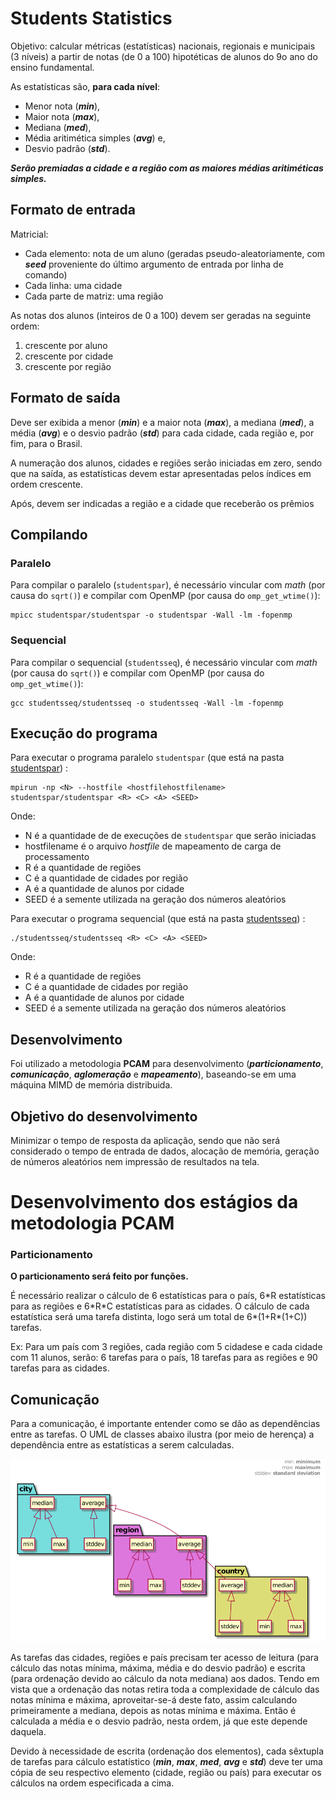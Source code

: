 # Students Statistics

Objetivo: calcular métricas (estatísticas) nacionais, regionais e
municipais (3 níveis) a partir de notas (de 0 a 100) hipotéticas de
alunos do 9o ano do ensino fundamental.

As estatísticas são, **para cada nível**:

- Menor nota (***min***),
- Maior nota (***max***),
- Mediana (***med***),
- Média aritimética simples (***avg***) e,
- Desvio padrão (***std***).

***Serão premiadas a cidade e a região com as maiores médias aritiméticas simples.***

## Formato de entrada

Matricial:

- Cada elemento: nota de um aluno (geradas pseudo-aleatoriamente, com ***seed*** proveniente do último argumento de entrada por linha de comando)
- Cada linha: uma cidade
- Cada parte de matriz: uma região

As notas dos alunos (inteiros de 0 a 100) devem ser geradas na seguinte ordem:

1. crescente por aluno
1. crescente por cidade
1. crescente por região

## Formato de saída

Deve ser exibida a menor (***min***) e a maior nota (***max***), a mediana (***med***), a média (***avg***) e o desvio padrão (***std***) para cada cidade, cada região e, por fim, para o Brasil.

A numeração dos alunos, cidades e regiões serão iniciadas em zero, sendo que na saída, as estatísticas devem estar apresentadas pelos índices em ordem crescente.

Após, devem ser indicadas a região e a cidade que receberão os prêmios

## Compilando

### Paralelo

Para compilar o paralelo (`studentspar`), é necessário vincular com *math* (por causa do `sqrt()`) e compilar com OpenMP (por causa do `omp_get_wtime()`):

```
mpicc studentspar/studentspar -o studentspar -Wall -lm -fopenmp
``` 

### Sequencial

Para compilar o sequencial (`studentsseq`), é necessário vincular com *math* (por causa do `sqrt()`) e compilar com OpenMP (por causa do `omp_get_wtime()`):

```
gcc studentsseq/studentsseq -o studentsseq -Wall -lm -fopenmp
``` 

## Execução do programa

Para executar o programa paralelo `studentspar` (que está na pasta [studentspar](./studentspar)) :

```
mpirun -np <N> --hostfile <hostfilehostfilename> studentspar/studentspar <R> <C> <A> <SEED>
```

Onde:

- N é a quantidade de de execuções de `studentspar` que serão iniciadas
- hostfilename é o arquivo *hostfile* de mapeamento de carga de processamento
- R é a quantidade de regiões
- C é a quantidade de cidades por região
- A é a quantidade de alunos por cidade
- SEED é a semente utilizada na geração dos números aleatórios

Para executar o programa sequencial (que está na pasta [studentsseq](./studentsseq)) :

```
./studentsseq/studentsseq <R> <C> <A> <SEED>
```

Onde:

- R é a quantidade de regiões
- C é a quantidade de cidades por região
- A é a quantidade de alunos por cidade
- SEED é a semente utilizada na geração dos números aleatórios

## Desenvolvimento

Foi utilizado a metodologia **PCAM** para desenvolvimento (***particionamento***, ***comunicação***, ***aglomeração*** e ***mapeamento***), baseando-se em uma máquina MIMD de memória distribuida.

## Objetivo do desenvolvimento

Minimizar o tempo de resposta da aplicação, sendo que não será considerado o tempo de entrada de dados, alocação de memória, geração de números aleatórios nem impressão de resultados na tela. 

# Desenvolvimento dos estágios da metodologia PCAM

### Particionamento

**O particionamento será feito por funções.**

É necessário realizar o cálculo de 6 estatísticas para o país, 6\*R estatísticas para as regiões e 6\*R\*C estatísticas para as cidades. O cálculo de cada estatística será uma tarefa distinta, logo será um total de 6\*(1+R\*(1+C)) tarefas.

Ex: Para um país com 3 regiões, cada região com 5 cidadese e cada cidade com 11 alunos, serão: 6 tarefas para o país, 18 tarefas para as regiões e 90 tarefas para as cidades.

## Comunicação

Para a comunicação, é importante entender como se dão as dependências entre as tarefas. O UML de classes abaixo ilustra (por meio de herença) a dependência entre as estatísticas a serem calculadas.

![](.README_images/tasks_dependencies.png)

As tarefas das cidades, regiões e país precisam ter acesso de leitura (para cálculo das notas mínima, máxima, média e do desvio padrão) e escrita (para ordenação devido ao cálculo da nota mediana) aos dados. Tendo em vista que a ordenação das notas retira toda a complexidade de cálculo das notas mínima e máxima, aproveitar-se-á deste fato, assim calculando primeiramente a mediana, depois as notas mínima e máxima. Então é calculada a média e o desvio padrão, nesta ordem, já que este depende daquela.

Devido à necessidade de escrita (ordenação dos elementos), cada sêxtupla de tarefas para cálculo estatístico (***min***, ***max***, ***med***, ***avg*** e ***std***) deve ter uma cópia de seu respectivo elemento (cidade, região ou país) para executar os cálculos na ordem especificada a cima.
